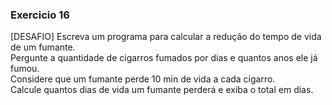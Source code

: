 ### Exercicio 16

[DESAFIO] Escreva um programa para calcular a redução do tempo de vida de um
fumante.<br> Pergunte a quantidade de cigarros fumados por dias e quantos anos ele
já fumou.<br> Considere que um fumante perde 10 min de vida a cada cigarro.<br> Calcule
quantos dias de vida um fumante perderá e exiba o total em dias.